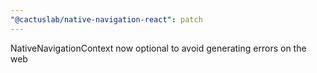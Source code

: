```yaml
---
"@cactuslab/native-navigation-react": patch
---
```


NativeNavigationContext now optional to avoid generating errors on the web
